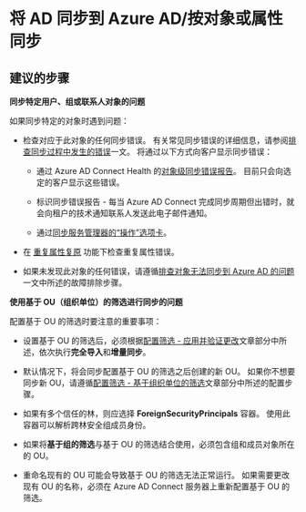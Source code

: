 <properties
    pageTitle="Synchronizing AD to Azure AD/Per object or attribute synchronization"
    description="将 AD 同步到 Azure AD/按对象或属性同步"
    service="microsoft.activedirectory"
    resource="activedirectory"
    authors="cychua"
    displayOrder=""
    selfHelpType="generic"
    supportTopicIds="32570976"
    resourceTags=""
    productPesIds="14785"
    cloudEnvironments="public"
/>


# <a name="synchronizing-ad-to-azure-adper-object-or-attribute-synchronization"></a>将 AD 同步到 Azure AD/按对象或属性同步

## <a name="recommended-steps"></a>建议的步骤

**同步特定用户、组或联系人对象的问题**

如果同步特定的对象时遇到问题：

  * 检查对应于此对象的任何同步错误。 有关常见同步错误的详细信息，请参阅[排查同步过程中发生的错误](https://docs.microsoft.com/azure/active-directory/connect/active-directory-aadconnect-troubleshoot-sync-errors)一文。 将通过以下方式向客户显示同步错误：
  
    * 通过 Azure AD Connect Health 的[对象级同步错误报告](https://docs.microsoft.com/azure/active-directory/connect-health/active-directory-aadconnect-health-sync)。 目前只会向选定的客户显示这些错误。
    
    * 标识同步错误报告 - 每当 Azure AD Connect 完成同步周期但出错时，就会向租户的技术通知联系人发送此电子邮件通知。
    
    * 通过[同步服务管理器的“操作”选项卡](https://docs.microsoft.com/azure/active-directory/connect/active-directory-aadconnectsync-service-manager-ui-operations)。
    
  * 在 [重复属性复原](https://docs.microsoft.com/azure/active-directory/connect/active-directory-aadconnectsyncservice-duplicate-attribute-resiliency) 功能下检查重复属性错误。

  * 如果未发现此对象的任何错误，请遵循[排查对象无法同步到 Azure AD 的问题](https://docs.microsoft.com/azure/active-directory/connect/active-directory-aadconnectsync-troubleshoot-object-not-syncing)一文中所述的故障排除步骤。


**使用基于 OU（组织单位）的筛选进行同步的问题**

配置基于 OU 的筛选时要注意的重要事项：

  * 设置基于 OU 的筛选后，必须根据[配置筛选 - 应用并验证更改](https://docs.microsoft.com/azure/active-directory/connect/active-directory-aadconnectsync-configure-filtering#apply-and-verify-changes)文章部分中所述，依次执行**完全导入**和**增量同步**。

  * 默认情况下，将会同步配置基于 OU 的筛选之后创建的新 OU。 如果你不想要同步新 OU，请遵循[配置筛选 - 基于组织单位的筛选](https://docs.microsoft.com/azure/active-directory/connect/active-directory-aadconnectsync-configure-filtering#organizational-unitbased-filtering)文章部分中所述的配置步骤。

  * 如果有多个信任的林，则应选择 **ForeignSecurityPrincipals** 容器。 使用此容器可以解析跨林安全组成员身份。

  * 如果将**基于组的筛选**与基于 OU 的筛选结合使用，必须包含组和成员对象所在的 OU。

  * 重命名现有的 OU 可能会导致基于 OU 的筛选无法正常运行。 如果需要更改现有 OU 的名称，必须在 Azure AD Connect 服务器上重新配置基于 OU 的筛选。

